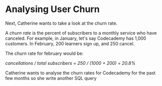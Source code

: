 # Analysing User Churn

Next, Catherine wants to take a look at the churn rate.

A *churn rate* is the percent of subscribers to a monthly service who have canceled. For example, in January, let's say Codecademy has 1,000 customers. In February, 200 learners sign up, and 250 cancel.

The churn rate for february would be:

*cancellations / total subscribers* = *250 / (1000 + 200)* = *20.8%*

Catherine wants to analyse the churn rates for Codecademy for the past few months so she write another SQL query
